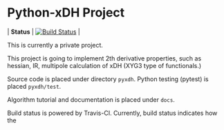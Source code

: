 # Python-xDH Project

| **Status** | [![Build Status](https://travis-ci.com/ajz34/Python-xDH.svg?token=WfHY4ttcvEkeEB1Qy5xj&branch=master)](https://travis-ci.com/ajz34/Python-xDH) |

This is currently a private project.

This project is going to implement 2th derivative properties, such as hessian, IR, multipole calculation of xDH (XYG3 type of functionals.)

Source code is placed under directory `pyxdh`. Python testing (pytest) is placed `pyxdh/test`.

Algorithm tutorial and documentation is placed under `docs`.

Build status is powered by Travis-CI. Currently, build status indicates how the 